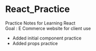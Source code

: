 # React_Practice
Practice Notes for Learning React  
Goal : E Commerce website for client use

- Added initial component practice
- Added props practice

